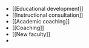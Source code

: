 - [[Educational development]]
- [[Instructional consultation]]
- [[Academic coaching]]
- [[Coaching]]
- [[New faculty]]
-